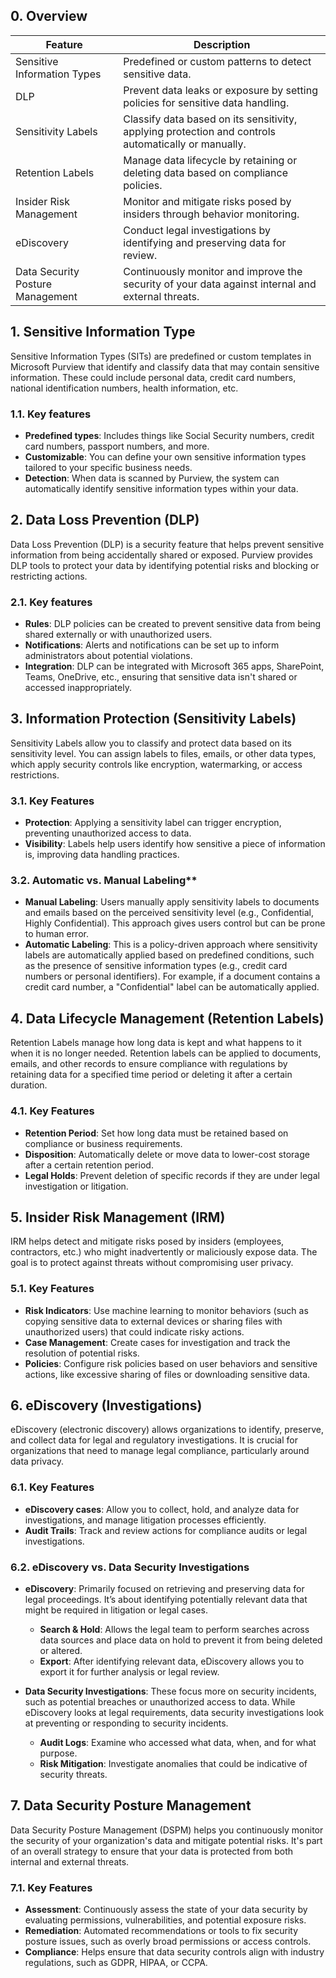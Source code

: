 ## 0. Overview

|Feature|Description|
|---|---|
|Sensitive Information Types|Predefined or custom patterns to detect sensitive data.|
|DLP|Prevent data leaks or exposure by setting policies for sensitive data handling.|
|Sensitivity Labels|Classify data based on its sensitivity, applying protection and controls automatically or manually.|
|Retention Labels|Manage data lifecycle by retaining or deleting data based on compliance policies.|
|Insider Risk Management|Monitor and mitigate risks posed by insiders through behavior monitoring.|
|eDiscovery|Conduct legal investigations by identifying and preserving data for review.|
|Data Security Posture Management|Continuously monitor and improve the security of your data against internal and external threats.|

## 1. Sensitive Information Type

Sensitive Information Types (SITs) are predefined or custom templates in Microsoft Purview that identify and classify data that may contain sensitive information. These could include personal data, credit card numbers, national identification numbers, health information, etc.

### 1.1. Key features

- **Predefined types**: Includes things like Social Security numbers, credit card numbers, passport numbers, and more.
- **Customizable**: You can define your own sensitive information types tailored to your specific business needs.
- **Detection**: When data is scanned by Purview, the system can automatically identify sensitive information types within your data.

## 2. Data Loss Prevention (DLP)

Data Loss Prevention (DLP) is a security feature that helps prevent sensitive information from being accidentally shared or exposed. Purview provides DLP tools to protect your data by identifying potential risks and blocking or restricting actions.

### 2.1. Key features

- **Rules**: DLP policies can be created to prevent sensitive data from being shared externally or with unauthorized users.
- **Notifications**: Alerts and notifications can be set up to inform administrators about potential violations.
- **Integration**: DLP can be integrated with Microsoft 365 apps, SharePoint, Teams, OneDrive, etc., ensuring that sensitive data isn't shared or accessed inappropriately.

## 3. Information Protection (Sensitivity Labels)

Sensitivity Labels allow you to classify and protect data based on its sensitivity level. You can assign labels to files, emails, or other data types, which apply security controls like encryption, watermarking, or access restrictions.

### 3.1. Key Features

- **Protection**: Applying a sensitivity label can trigger encryption, preventing unauthorized access to data.
- **Visibility**: Labels help users identify how sensitive a piece of information is, improving data handling practices.

### 3.2. Automatic vs. Manual Labeling**

- **Manual Labeling**: Users manually apply sensitivity labels to documents and emails based on the perceived sensitivity level (e.g., Confidential, Highly Confidential). This approach gives users control but can be prone to human error.
- **Automatic Labeling**: This is a policy-driven approach where sensitivity labels are automatically applied based on predefined conditions, such as the presence of sensitive information types (e.g., credit card numbers or personal identifiers). For example, if a document contains a credit card number, a "Confidential" label can be automatically applied.

## 4. Data Lifecycle Management (Retention Labels)

Retention Labels manage how long data is kept and what happens to it when it is no longer needed. Retention labels can be applied to documents, emails, and other records to ensure compliance with regulations by retaining data for a specified time period or deleting it after a certain duration.

### 4.1. Key Features

- **Retention Period**: Set how long data must be retained based on compliance or business requirements.
- **Disposition**: Automatically delete or move data to lower-cost storage after a certain retention period.
- **Legal Holds**: Prevent deletion of specific records if they are under legal investigation or litigation.

## 5. Insider Risk Management (IRM)

IRM helps detect and mitigate risks posed by insiders (employees, contractors, etc.) who might inadvertently or maliciously expose data. The goal is to protect against threats without compromising user privacy.

### 5.1. Key Features

- **Risk Indicators**: Use machine learning to monitor behaviors (such as copying sensitive data to external devices or sharing files with unauthorized users) that could indicate risky actions.
- **Case Management**: Create cases for investigation and track the resolution of potential risks.
- **Policies**: Configure risk policies based on user behaviors and sensitive actions, like excessive sharing of files or downloading sensitive data.

## 6. eDiscovery (Investigations)

eDiscovery (electronic discovery) allows organizations to identify, preserve, and collect data for legal and regulatory investigations. It is crucial for organizations that need to manage legal compliance, particularly around data privacy.

### 6.1. Key Features

- **eDiscovery cases**: Allow you to collect, hold, and analyze data for investigations, and manage litigation processes efficiently.
- **Audit Trails**: Track and review actions for compliance audits or legal investigations.

### 6.2. eDiscovery vs. Data Security Investigations

- **eDiscovery**: Primarily focused on retrieving and preserving data for legal proceedings. It’s about identifying potentially relevant data that might be required in litigation or legal cases.
  - **Search & Hold**: Allows the legal team to perform searches across data sources and place data on hold to prevent it from being deleted or altered.
  - **Export**: After identifying relevant data, eDiscovery allows you to export it for further analysis or legal review.

- **Data Security Investigations**: These focus more on security incidents, such as potential breaches or unauthorized access to data. While eDiscovery looks at legal requirements, data security investigations look at preventing or responding to security incidents.
  - **Audit Logs**: Examine who accessed what data, when, and for what purpose.
  - **Risk Mitigation**: Investigate anomalies that could be indicative of security threats.

## 7. Data Security Posture Management

Data Security Posture Management (DSPM) helps you continuously monitor the security of your organization's data and mitigate potential risks. It's part of an overall strategy to ensure that your data is protected from both internal and external threats.

### 7.1. Key Features

- **Assessment**: Continuously assess the state of your data security by evaluating permissions, vulnerabilities, and potential exposure risks.
- **Remediation**: Automated recommendations or tools to fix security posture issues, such as overly broad permissions or access controls.
- **Compliance**: Helps ensure that data security controls align with industry regulations, such as GDPR, HIPAA, or CCPA.
